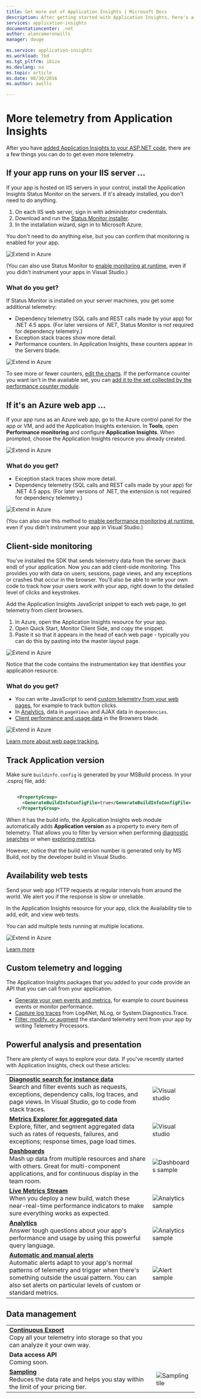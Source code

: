 ```yaml
---
title: Get more out of Application Insights | Microsoft Docs
description: After getting started with Application Insights, here's a summary of the features you can explore.
services: application-insights
documentationcenter: .net
author: alancameronwills
manager: douge

ms.service: application-insights
ms.workload: tbd
ms.tgt_pltfrm: ibiza
ms.devlang: na
ms.topic: article
ms.date: 08/30/2016
ms.author: awills

---
```

# More telemetry from Application Insights
After you have [added Application Insights to your ASP.NET code](app-insights-asp-net.md), there are a few things you can do to get even more telemetry. 

## If your app runs on your IIS server ...
If your app is hosted on IIS servers in your control, install the Application Insights Status Monitor on the servers. If it's already installed, you don't need to do anything.

1. On each IIS web server, sign in with administrator credentials.
2. Download and run the [Status Monitor installer](http://go.microsoft.com/fwlink/?LinkId=506648).
3. In the installation wizard, sign in to Microsoft Azure.

You don't need to do anything else, but you can confirm that monitoring is enabled for your app.

![Extend in Azure](./media/app-insights-asp-net-more/025.png)

(You can also use Status Monitor to [enable monitoring at runtime](app-insights-monitor-performance-live-website-now.md), even if you didn't instrument your apps in Visual Studio.)

### What do you get?
If Status Monitor is installed on your server machines, you get some additional telemetry:

* Dependency telemetry (SQL calls and REST calls made by your app) for .NET 4.5 apps. (For later versions of .NET, Status Monitor is not required for dependency telemetry.) 
* Exception stack traces show more detail.
* Performance counters. In Application Insights, these counters appear in the Servers blade. 

![Extend in Azure](./media/app-insights-asp-net-more/070.png)

To see more or fewer counters, [edit the charts](app-insights-metrics-explorer.md). If the performance counter you want isn't in the available set, you can [add it to the set collected by the performance counter module](app-insights-web-monitor-performance.md#system-performance-counters).

## If it's an Azure web app ...
If your app runs as an Azure web app, go to the Azure control panel for the app or VM, and add the Application Insights extension. In **Tools**, open **Performance monitoring** and configure **Application Insights**. When prompted, choose the Application Insights resource you already created.

![Extend in Azure](./media/app-insights-asp-net-more/05-extend.png)

### What do you get?
* Exception stack traces show more detail.
* Dependency telemetry (SQL calls and REST calls made by your app) for .NET 4.5 apps. (For later versions of .NET, the extension is not required for dependency telemetry.) 

![Extend in Azure](./media/app-insights-asp-net-more/080.png)

(You can also use this method to [enable performance monitoring at runtime](app-insights-monitor-performance-live-website-now.md), even if you didn't instrument your app in Visual Studio.)

## Client-side monitoring
You've installed the SDK that sends telemetry data from the server (back end) of your application. Now you can add client-side monitoring. This provides you with data on users, sessions, page views, and any exceptions or crashes that occur in the browser. You'll also be able to write your own code to track how your users work with your app, right down to the detailed level of clicks and keystrokes.

Add the Application Insights JavaScript snippet to each web page, to get telemetry from client browsers.

1. In Azure, open the Application Insights resource for your app.
2. Open Quick Start, Monitor Client Side, and copy the snippet.
3. Paste it so that it appears in the head of each web page - typically you can do this by pasting into the master layout page.

![Extend in Azure](./media/app-insights-asp-net-more/100.png)

Notice that the code contains the instrumentation key that identifies your application resource.

### What do you get?
* You can write JavaScript to send [custom telemetry from your web pages](app-insights-api-custom-events-metrics.md), for example to track button clicks.
* In [Analytics](app-insights-analytics.md), data in `pageViews` and AJAX data in `dependencies`. 
* [Client performance and usage data](app-insights-javascript.md) in the Browsers blade.

![Extend in Azure](./media/app-insights-asp-net-more/090.png)

[Learn more about web page tracking.](app-insights-web-track-usage.md)

## Track Application version
Make sure `buildinfo.config` is generated by your MSBuild process. In your .csproj file, add:  

```XML

    <PropertyGroup>
      <GenerateBuildInfoConfigFile>true</GenerateBuildInfoConfigFile>    <IncludeServerNameInBuildInfo>true</IncludeServerNameInBuildInfo>
    </PropertyGroup> 
```

When it has the build info, the Application Insights web module automatically adds **Application version** as a property to every item of telemetry. That allows you to filter by version when performing [diagnostic searches](app-insights-diagnostic-search.md) or when [exploring metrics](app-insights-metrics-explorer.md). 

However, notice that the build version number is generated only by MS Build, not by the developer build in Visual Studio.

## Availability web tests
Send your web app HTTP requests at regular intervals from around the world. We alert you if the response is slow or unreliable.

In the Application Insights resource for your app, click the Availability tile to add, edit, and view web tests.

You can add multiple tests running at multiple locations.

![Extend in Azure](./media/app-insights-asp-net-more/110.png)

[Learn more](app-insights-monitor-web-app-availability.md)

## Custom telemetry and logging
The Application Insights packages that you added to your code provide an API that you can call from your application.

* [Generate your own events and metrics](app-insights-api-custom-events-metrics.md), for example to count business events or monitor performance.
* [Capture log traces](app-insights-asp-net-trace-logs.md) from Log4Net, NLog, or System.Diagnostics.Trace.
* [Filter, modify, or augment](app-insights-api-filtering-sampling.md) the standard telemetry sent from your app by writing Telemetry Processors. 

## Powerful analysis and presentation
There are plenty of ways to explore your data. If you've recently started with Application Insights, check out these articles:

|  |  |
| --- | --- |
| [**Diagnostic search for instance data**](app-insights-visual-studio.md)<br/>Search and filter events such as requests, exceptions, dependency calls, log traces, and page views. In Visual Studio, go to code from stack traces. |![Visual studio](./media/app-insights-asp-net/61.png) |
| [**Metrics Explorer for aggregated data**](app-insights-metrics-explorer.md)<br/>Explore, filter, and segment aggregated data such as rates of requests, failures, and exceptions; response times, page load times. |![Visual studio](./media/app-insights-asp-net-more/060.png) |
| [**Dashboards**](app-insights-dashboards.md#dashboards)<br/>Mash up data from multiple resources and share with others. Great for multi-component applications, and for continuous display in the team room. |![Dashboards sample](./media/app-insights-asp-net/62.png) |
| [**Live Metrics Stream**](app-insights-metrics-explorer.md#live-metrics-stream)<br/>When you deploy a new build, watch these near-real-time performance indicators to make sure everything works as expected. |![Analytics sample](./media/app-insights-asp-net-more/050.png) |
| [**Analytics**](app-insights-analytics.md)<br/>Answer tough questions about your app's performance and usage by using this powerful query language. |![Analytics sample](./media/app-insights-asp-net-more/010.png) |
| [**Automatic and manual alerts**](app-insights-alerts.md)<br/>Automatic alerts adapt to your app's normal patterns of telemetry and trigger when there's something outside the usual pattern. You can also set alerts on particular levels of custom or standard metrics. |![Alert sample](./media/app-insights-asp-net-more/020.png) |

## Data management
|  |  |
| --- | --- |
| [**Continuous Export**](app-insights-export-telemetry.md)<br/>Copy all your telemetry into storage so that you can analyze it your own way. | |
| **Data access API**<br/>Coming soon. | |
| [**Sampling**](app-insights-sampling.md)<br/>Reduces the data rate and helps you stay within the limit of your pricing tier. |![Sampling tile](./media/app-insights-asp-net-more/030.png) |

